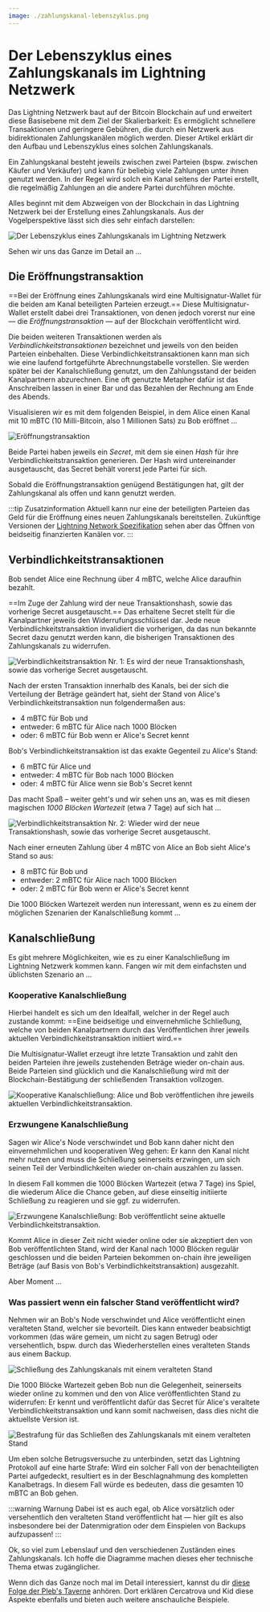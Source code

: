 ```yaml
---
image: ./zahlungskanal-lebenszyklus.png
---
```

# Der Lebenszyklus eines Zahlungskanals im Lightning Netzwerk

Das Lightning Netzwerk baut auf der Bitcoin Blockchain auf und erweitert diese Basisebene mit dem Ziel der Skalierbarkeit:
Es ermöglicht schnellere Transaktionen und geringere Gebühren, die durch ein Netzwerk aus bidirektionalen Zahlungskanälen möglich werden.
Dieser Artikel erklärt dir den Aufbau und Lebenszyklus eines solchen Zahlungskanals.

Ein Zahlungskanal besteht jeweils zwischen zwei Parteien (bspw. zwischen Käufer und Verkäufer) und kann für beliebig viele Zahlungen unter ihnen genutzt werden.
In der Regel wird solch ein Kanal seitens der Partei erstellt, die regelmäßig Zahlungen an die andere Partei durchführen möchte.

Alles beginnt mit dem Abzweigen von der Blockchain in das Lightning Netzwerk bei der Erstellung eines Zahlungskanals.
Aus der Vogelperspektive lässt sich dies sehr einfach darstellen:

![Der Lebenszyklus eines Zahlungskanals im Lightning Netzwerk](./zahlungskanal-lebenszyklus.png)

Sehen wir uns das Ganze im Detail an …

## Die Eröffnungstransaktion

==Bei der Eröffnung eines Zahlungskanals wird eine Multisignatur-Wallet für die beiden am Kanal beteiligten Parteien erzeugt.==
Diese Multisignatur-Wallet erstellt dabei drei Transaktionen, von denen jedoch vorerst nur eine — die *Eröffnungstransaktion* — auf der Blockchain veröffentlicht wird.

Die beiden weiteren Transaktionen werden als *Verbindlichkeitstransaktionen* bezeichnet und jeweils von den beiden Parteien einbehalten.
Diese Verbindlichkeitstransaktionen kann man sich wie eine laufend fortgeführte Abrechnungstabelle vorstellen.
Sie werden später bei der Kanalschließung genutzt, um den Zahlungsstand der beiden Kanalpartnern abzurechnen.
Eine oft genutzte Metapher dafür ist das Anschreiben lassen in einer Bar und das Bezahlen der Rechnung am Ende des Abends.

Visualisieren wir es mit dem folgenden Beispiel, in dem Alice einen Kanal mit 10 mBTC (10 Milli-Bitcoin, also 1 Millionen Sats) zu Bob eröffnet …

![Eröffnungstransaktion](./eroeffnungstransaktion.png)

Beide Partei haben jeweils ein *Secret*, mit dem sie einen *Hash* für ihre Verbindlichkeitstransaktion generieren.
Der Hash wird untereinander ausgetauscht, das Secret behält vorerst jede Partei für sich.

Sobald die Eröffnungstransaktion genügend Bestätigungen hat, gilt der Zahlungskanal als offen und kann genutzt werden.

:::tip Zusatzinformation
Aktuell kann nur eine der beteiligten Parteien das Geld für die Eröffnung eines neuen Zahlungskanals bereitstellen.
Zukünftige Versionen der [Lightning Network Spezifikation](https://github.com/lightningnetwork/lightning-rfc) sehen aber das Öffnen von beidseitig finanzierten Kanälen vor.
:::

## Verbindlichkeitstransaktionen

Bob sendet Alice eine Rechnung über 4 mBTC, welche Alice daraufhin bezahlt.

==Im Zuge der Zahlung wird der neue Transaktionshash, sowie das vorherige Secret ausgetauscht.==
Das erhaltene Secret stellt für die Kanalpartner jeweils den Widerrufungsschlüssel dar.
Jede neue Verbindlichkeitstransaktion invalidiert die vorherigen, da das nun bekannte Secret dazu genutzt werden kann, die bisherigen Transaktionen des Zahlungskanals zu widerrufen.

![Verbindlichkeitstransaktion Nr. 1: Es wird der neue Transaktionshash, sowie das vorherige Secret ausgetauscht.](./verbindlichkeit-1.png)

Nach der ersten Transaktion innerhalb des Kanals, bei der sich die Verteilung der Beträge geändert hat, sieht der Stand von Alice's Verbindlichkeitstransaktion nun folgendermaßen aus:

- 4 mBTC für Bob und
- entweder: 6 mBTC für Alice nach 1000 Blöcken
- oder: 6 mBTC für Bob wenn er Alice's Secret kennt

Bob's Verbindlichkeitstransaktion ist das exakte Gegenteil zu Alice's Stand:

- 6 mBTC für Alice und
- entweder: 4 mBTC für Bob nach 1000 Blöcken
- oder: 4 mBTC für Alice wenn sie Bob's Secret kennt

Das macht Spaß – weiter geht's und wir sehen uns an, was es mit diesen magischen *1000 Blöcken Wartezeit* (etwa 7 Tage) auf sich hat …

![Verbindlichkeitstransaktion Nr. 2: Wieder wird der neue Transaktionshash, sowie das vorherige Secret ausgetauscht.](./verbindlichkeit-2.png)

Nach einer erneuten Zahlung über 4 mBTC von Alice an Bob sieht Alice's Stand so aus:

- 8 mBTC für Bob und
- entweder: 2 mBTC für Alice nach 1000 Blöcken
- oder: 2 mBTC für Bob wenn er Alice's Secret kennt

Die 1000 Blöcken Wartezeit werden nun interessant, wenn es zu einem der möglichen Szenarien der Kanalschließung kommt …

## Kanalschließung

Es gibt mehrere Möglichkeiten, wie es zu einer Kanalschließung im Lightning Netzwerk kommen kann.
Fangen wir mit dem einfachsten und üblichsten Szenario an …

### Kooperative Kanalschließung

Hierbei handelt es sich um den Idealfall, welcher in der Regel auch zustande kommt:
==Eine beidseitige und einvernehmliche Schließung, welche von beiden Kanalpartnern durch das Veröffentlichen ihrer jeweils aktuellen Verbindlichkeitstransaktion initiiert wird.==

Die Multisignatur-Wallet erzeugt ihre letzte Transaktion und zahlt den beiden Parteien ihre jeweils zustehenden Beträge wieder on-chain aus.
Beide Parteien sind glücklich und die Kanalschließung wird mit der Blockchain-Bestätigung der schließenden Transaktion vollzogen.

![Kooperative Kanalschließung: Alice und Bob veröffentlichen ihre jeweils aktuellen Verbindlichkeitstransaktion.](./schliessung-kooperativ.png)

### Erzwungene Kanalschließung

Sagen wir Alice's Node verschwindet und Bob kann daher nicht den einvernehmlichen und kooperativen Weg gehen:
Er kann den Kanal nicht mehr nutzen und muss die Schließung seinerseits erzwingen, um sich seinen Teil der Verbindlichkeiten wieder on-chain auszahlen zu lassen.

In diesem Fall kommen die 1000 Blöcken Wartezeit (etwa 7 Tage) ins Spiel, die wiederum Alice die Chance geben, auf diese einseitig initiierte Schließung zu reagieren und sie ggf. zu widerrufen.

![Erzwungene Kanalschließung: Bob veröffentlicht seine aktuelle Verbindlichkeitstransaktion.](./schliessung-erzwungen.png)

Kommt Alice in dieser Zeit nicht wieder online oder sie akzeptiert den von Bob veröffentlichten Stand, wird der Kanal nach 1000 Blöcken regulär geschlossen und die beiden Parteien bekommen on-chain ihre jeweiligen Beträge (auf Basis von Bob's Verbindlichkeitstransaktion) ausgezahlt.

Aber Moment …

### Was passiert wenn ein falscher Stand veröffentlicht wird?

Nehmen wir an Bob's Node verschwindet und Alice veröffentlicht einen veralteten Stand, welcher sie bevorteilt.
Dies kann entweder beabsichtigt vorkommen (das wäre gemein, um nicht zu sagen Betrug) oder versehentlich, bspw. durch das Wiederherstellen eines veralteten Stands aus einem Backup.

![Schließung des Zahlungskanals mit einem veralteten Stand](./schliessung-vertragsbruch-1.png)

Die 1000 Blöcke Wartezeit geben Bob nun die Gelegenheit, seinerseits wieder online zu kommen und den von Alice veröffentlichten Stand zu widerrufen:
Er kennt und veröffentlicht dafür das Secret für Alice's veraltete Verbindlichkeitstransaktion und kann somit nachweisen, dass dies nicht die aktuellste Version ist.

![Bestrafung für das Schließen des Zahlungskanals mit einem veralteten Stand](./schliessung-vertragsbruch-2.png)

Um eben solche Betrugsversuche zu unterbinden, setzt das Lightning Protokoll auf eine harte Strafe:
Wird ein solcher Fall von der benachteiligten Partei aufgedeckt, resultiert es in der Beschlagnahmung des kompletten Kanalbetrags.
In diesem Fall würde es bedeuten, dass die gesamten 10 mBTC an Bob gehen.

:::warning Warnung
Dabei ist es auch egal, ob Alice vorsätzlich oder versehentlich den veralteten Stand veröffentlicht hat —
hier gilt es also insbesondere bei der Datenmigration oder dem Einspielen von Backups aufzupassen!
:::

Ok, so viel zum Lebenslauf und den verschiedenen Zuständen eines Zahlungskanals.
Ich hoffe die Diagramme machen dieses eher technische Thema etwas zugänglicher.

Wenn dich das Ganze noch mal im Detail interessiert, kannst du dir [diese Folge der Pleb's Taverne](https://anchor.fm/plebs-taverne/episodes/TechTuesday---Lightning-Netzwerk-erklrt-e1kqf2b) anhören.
Dort erklären Cercatrova und Kid diese Aspekte ebenfalls und bieten auch weitere anschauliche Beispiele.
